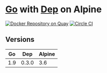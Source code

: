 # [Go](https://golang.org) with [Dep](https://github.com/golang/dep) on Alpine

[![Docker Repository on Quay](https://quay.io/repository/vektorcloud/go/status "Docker Repository on Quay")](https://quay.io/repository/vektorcloud/go)
[![Circle CI](https://circleci.com/gh/vektorcloud/go.svg?style=svg)](https://circleci.com/gh/vektorcloud/go)

## Versions

Go   | Dep   | Alpine
-----|-------|---------------
|1.9 | 0.3.0 | 3.6
